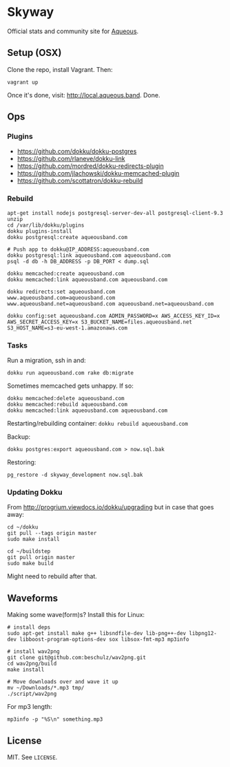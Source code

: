 # Skyway

Official stats and community site for [Aqueous](https://aqueousband.com/).

## Setup (OSX)

Clone the repo, install Vagrant. Then:

``` shell
vagrant up
```

Once it's done, visit: http://local.aqueous.band. Done.

## Ops

### Plugins

* https://github.com/dokku/dokku-postgres
* https://github.com/rlaneve/dokku-link
* https://github.com/mordred/dokku-redirects-plugin
* https://github.com/jlachowski/dokku-memcached-plugin
* https://github.com/scottatron/dokku-rebuild

### Rebuild

```
apt-get install nodejs postgresql-server-dev-all postgresql-client-9.3 unzip
cd /var/lib/dokku/plugins
dokku plugins-install
dokku postgresql:create aqueousband.com

# Push app to dokku@IP_ADDRESS:aqueousband.com
dokku postgresql:link aqueousband.com aqueousband.com
psql -d db -h DB_ADDRESS -p DB_PORT < dump.sql

dokku memcached:create aqueousband.com
dokku memcached:link aqueousband.com aqueousband.com

dokku redirects:set aqueousband.com www.aqueousband.com=aqueousband.com www.aqueousband.net=aqueousband.com aqueousband.net=aqueousband.com

dokku config:set aqueousband.com ADMIN_PASSWORD=x AWS_ACCESS_KEY_ID=x AWS_SECRET_ACCESS_KEY=x S3_BUCKET_NAME=files.aqueousband.net S3_HOST_NAME=s3-eu-west-1.amazonaws.com
```

### Tasks

Run a migration, ssh in and:

```
dokku run aqueousband.com rake db:migrate
```

Sometimes memcached gets unhappy. If so:

```
dokku memcached:delete aqueousband.com
dokku memcached:rebuild aqueousband.com
dokku memcached:link aqueousband.com aqueousband.com
```

Restarting/rebuilding container: `dokku rebuild aqueousband.com`

Backup:

```
dokku postgres:export aqueousband.com > now.sql.bak
```

Restoring:

```
pg_restore -d skyway_development now.sql.bak
```

### Updating Dokku

From http://progrium.viewdocs.io/dokku/upgrading but in case that goes away:

```
cd ~/dokku
git pull --tags origin master
sudo make install

cd ~/buildstep
git pull origin master
sudo make build
```

Might need to rebuild after that.

## Waveforms

Making some wave(form)s? Install this for Linux:

```
# install deps
sudo apt-get install make g++ libsndfile-dev lib-png++-dev libpng12-dev libboost-program-options-dev sox libsox-fmt-mp3 mp3info

# install wav2png
git clone git@github.com:beschulz/wav2png.git
cd wav2png/build
make install

# Move downloads over and wave it up
mv ~/Downloads/*.mp3 tmp/
./script/wav2png
```

For mp3 length:

```
mp3info -p "%S\n" something.mp3
```

## License

MIT. See `LICENSE`.
